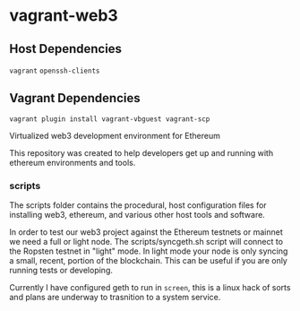 
# vagrant-web3

## Host Dependencies

`vagrant`
`openssh-clients`

## Vagrant Dependencies

`vagrant plugin install vagrant-vbguest vagrant-scp`

Virtualized web3 development environment for Ethereum

This repository was created to help developers get up and running with ethereum environments and tools.  

### scripts

The scripts folder contains the procedural, host configuration files for installing web3, ethereum, and various other host tools and software.

In order to test our web3 project against the Ethereum testnets or mainnet we need a full or light node. The scripts/syncgeth.sh script will connect to the Ropsten testnet in "light" mode. In light mode your node is only syncing a small, recent, portion of the blockchain. This can be useful if you are only running tests or developing.  

Currently I have configured geth to run in `screen`, this is a linux hack of sorts and plans are underway to trasnition to a system service.